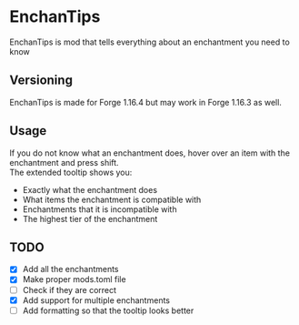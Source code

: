 # EnchanTips
EnchanTips is mod that tells everything about an enchantment you need to know
## Versioning
EnchanTips is made for Forge 1.16.4 but may work in Forge 1.16.3 as well.
## Usage
If you do not know what an enchantment does, hover over an item with the enchantment and press shift.  
The extended tooltip shows you:
- Exactly what the enchantment does
- What items the enchantment is compatible with
- Enchantments that it is incompatible with
- The highest tier of the enchantment
## TODO
- [x] Add all the enchantments
- [x] Make proper mods.toml file
- [ ] Check if they are correct
- [x] Add support for multiple enchantments
- [ ] Add formatting so that the tooltip looks better
